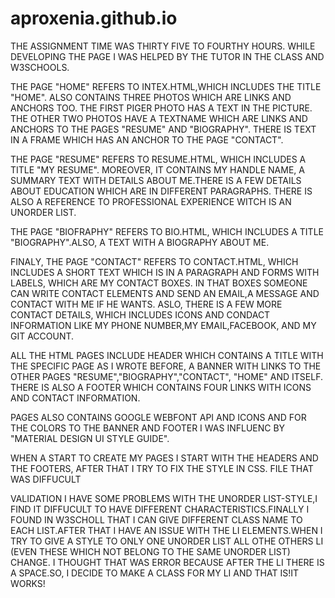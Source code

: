 # aproxenia.github.io
THE ASSIGNMENT TIME WAS THIRTY FIVE TO FOURTHY HOURS.
WHILE DEVELOPING THE PAGE I WAS HELPED BY THE TUTOR IN THE CLASS AND W3SCHOOLS.

THE PAGE "HOME" REFERS TO INTEX.HTML,WHICH INCLUDES THE TITLE "HOME". ALSO CONTAINS THREE PHOTOS WHICH ARE LINKS AND ANCHORS TOO. THE FIRST PIGER PHOTO HAS A TEXT IN THE PICTURE. THE OTHER TWO PHOTOS HAVE A TEXTNAME WHICH ARE LINKS AND ANCHORS TO THE PAGES "RESUME" AND "BIOGRAPHY". THERE IS TEXT IN A FRAME WHICH HAS AN ANCHOR TO THE PAGE "CONTACT".

THE PAGE "RESUME" REFERS TO RESUME.HTML, WHICH INCLUDES A TITLE "MY RESUME". MOREOVER, IT CONTAINS MY HANDLE NAME, A SUMMARY TEXT WITH DETAILS ABOUT ME.THERE IS A FEW DETAILS ABOUT EDUCATION WHICH ARE IN DIFFERENT PARAGRAPHS. THERE IS ALSO A REFERENCE TO PROFESSIONAL EXPERIENCE WITCH IS AN UNORDER LIST.

THE PAGE "BIOFRAPHY" REFERS TO BIO.HTML, WHICH INCLUDES A TITLE "BIOGRAPHY".ALSO, A TEXT WITH A BIOGRAPHY ABOUT ME.

FINALY, THE PAGE "CONTACT" REFERS TO CONTACT.HTML, WHICH INCLUDES A SHORT TEXT WHICH IS IN A PARAGRAPH AND FORMS WITH LABELS, WHICH ARE MY CONTACT BOXES. IN THAT BOXES SOMEONE CAN WRITE CONTACT ELEMENTS AND SEND AN EMAIL,A MESSAGE AND CONTACT WITH ME IF HE WANTS. ASLO, THERE IS A FEW MORE CONTACT DETAILS, WHICH INCLUDES ICONS AND CONDACT INFORMATION LIKE MY PHONE NUMBER,MY EMAIL,FACEBOOK, AND MY GIT ACCOUNT.

ALL THE HTML PAGES INCLUDE HEADER WHICH CONTAINS A TITLE WITH THE SPECIFIC PAGE AS I WROTE BEFORE, A BANNER WITH LINKS TO THE OTHER PAGES "RESUME","BIOGRAPHY","CONTACT", "HOME" AND ITSELF. THERE IS ALSO A FOOTER WHICH CONTAINS FOUR LINKS WITH ICONS AND CONTACT INFORMATION.

PAGES ALSO CONTAINS GOOGLE WEBFONT API AND ICONS AND FOR THE COLORS TO THE BANNER AND FOOTER I WAS INFLUENC BY "MATERIAL DESIGN UI STYLE GUIDE".

WHEN A START TO CREATE MY PAGES I START WITH THE HEADERS AND THE FOOTERS, AFTER THAT I TRY TO FIX THE STYLE IN CSS. FILE THAT WAS DIFFUCULT

VALIDATION
I HAVE SOME PROBLEMS WITH THE UNORDER LIST-STYLE,I FIND IT DIFFUCULT TO HAVE DIFFERENT CHARACTERISTICS.FINALLY I FOUND IN W3SCHOLL THAT I CAN GIVE DIFFERENT CLASS NAME TO EACH LIST.AFTER THAT I HAVE AN ISSUE WITH THE LI ELEMENTS.WHEN I TRY TO GIVE  A STYLE TO ONLY ONE UNORDER LIST ALL OTHE OTHERS LI (EVEN THESE WHICH NOT BELONG TO THE SAME UNORDER LIST) CHANGE. I THOUGHT THAT WAS ERROR BECAUSE AFTER THE LI THERE IS A SPACE.SO, I DECIDE TO MAKE A CLASS FOR MY LI AND THAT IS!IT WORKS!
